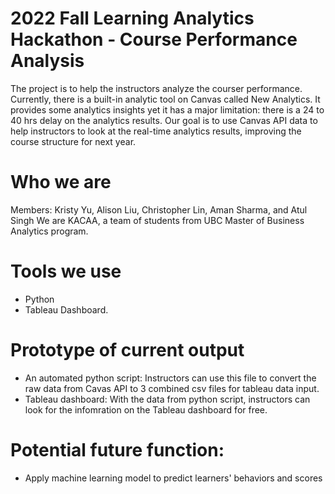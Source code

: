 
# 2022 Fall Learning Analytics Hackathon - Course Performance Analysis
The project is to help the instructors analyze the courser performance. Currently, there is a built-in analytic tool on Canvas called New Analytics. It provides some analytics insights yet it has a major limitation: there is a 24 to 40 hrs delay on the analytics results. Our goal is to use Canvas API data to help instructors to look at the real-time analytics results, improving the course structure for next year.

# Who we are
Members: Kristy Yu, Alison Liu, Christopher Lin, Aman Sharma, and Atul Singh
We are KACAA, a team of students from UBC Master of Business Analytics program.


# Tools we use
* Python
* Tableau Dashboard.

# Prototype of current output
* An automated python script: Instructors can use this file to convert the raw data from Cavas API to 3 combined csv files for tableau data input.
* Tableau dashboard: With the data from python script, instructors can look for the infomration on the Tableau dashboard for free.

# Potential future function:
* Apply machine learning model to predict learners' behaviors and scores
